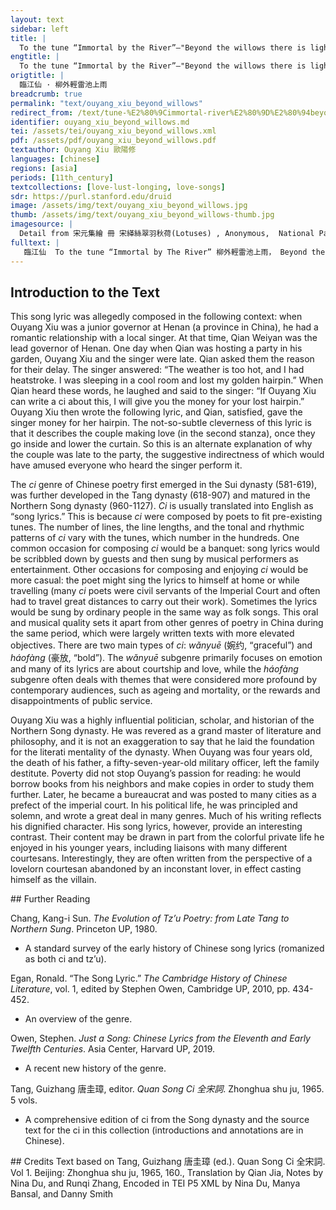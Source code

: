 ```yaml
---
layout: text
sidebar: left
title: |
  To the tune “Immortal by the River”—"Beyond the willows there is light thunder | 臨江仙 · 柳外輕雷池上雨
engtitle: |
  To the tune “Immortal by the River”—"Beyond the willows there is light thunder
origtitle: |
  臨江仙 · 柳外輕雷池上雨
breadcrumb: true
permalink: "text/ouyang_xiu_beyond_willows"
redirect_from: /text/tune-%E2%80%9Cimmortal-river%E2%80%9D%E2%80%94beyond-willows-there-light-thunder
identifier: ouyang_xiu_beyond_willows.md
tei: /assets/tei/ouyang_xiu_beyond_willows.xml
pdf: /assets/pdf/ouyang_xiu_beyond_willows.pdf
textauthor: Ouyang Xiu 歐陽修
languages: [chinese]
regions: [asia]
periods: [11th_century]
textcollections: [love-lust-longing, love-songs]
sdr: https://purl.stanford.edu/druid 
image: /assets/img/text/ouyang_xiu_beyond_willows.jpg
thumb: /assets/img/text/ouyang_xiu_beyond_willows-thumb.jpg
imagesource: |
  Detail from 宋元集繪 冊 宋緙絲翠羽秋荷(Lotuses) , Anonymous,  National Palace Museum, Accession Number: K2A001246N000000001PAA [Public Domain]
fulltext: |
   臨江仙  To the tune “Immortal by The River” 柳外輕雷池上雨， Beyond the willows there is light thunder, over the pond it rains. 雨聲滴碎荷聲。 The tinkle of the rain shatters the sound of lotus leaves. 小樓西角斷虹明。 At the western corner of the building, a rainbow appears. 欄干倚處， Leaning against the railings, 待得月華生。 I wait for the moonlight to emerge. 燕子飛來窺畫棟，  Swallows fly by, peeking from the painted rafter. 玉鈎垂下簾旌。 I let down the curtain from the jade hooks. 凉波不動簟紋平。 The cool waves no longer move, the bamboo mat is still. 水精雙枕， Beside a pair of crystal pillows, 傍有墮釵橫。 a fallen hairpin lies. 
--- 
```

## Introduction to the Text 
<p>This song lyric was allegedly composed in the following context: when Ouyang Xiu was a junior governor at Henan (a province in China), he had a romantic relationship with a local singer. At that time, Qian Weiyan was the lead governor of Henan. One day when Qian was hosting a party in his garden, Ouyang Xiu and the singer were late. Qian asked them the reason for their delay. The singer answered: “The weather is too hot, and I had heatstroke. I was sleeping in a cool room and lost my golden hairpin.” When Qian heard these words, he laughed and said to the singer: “If Ouyang Xiu can write a ci about this, I will give you the money for your lost hairpin.” Ouyang Xiu then wrote the following lyric, and Qian, satisfied, gave the singer money for her hairpin. The not-so-subtle cleverness of this lyric is that it describes the couple making love (in the second stanza), once they go inside and lower the curtain. So this is an alternate explanation of why the couple was late to the party, the suggestive indirectness of which would have amused everyone who heard the singer perform it.</p> <p dir="ltr">The <em>ci</em> genre of Chinese poetry first emerged in the Sui dynasty (581-619), was further developed in the Tang dynasty (618-907) and matured in the Northern Song dynasty (960-1127). <em>Ci</em> is usually translated into English as “song lyrics.” This is because <em>ci</em> were composed by poets to fit pre-existing tunes. The number of lines, the line lengths, and the tonal and rhythmic patterns of <em>ci</em> vary with the tunes, which number in the hundreds. One common occasion for composing <em>ci</em> would be a banquet: song lyrics would be scribbled down by guests and then sung by musical performers as entertainment. Other occasions for composing and enjoying <em>ci</em> would be more casual: the poet might sing the lyrics to himself at home or while travelling (many <em>ci</em> poets were civil servants of the Imperial Court and often had to travel great distances to carry out their work). Sometimes the lyrics would be sung by ordinary people in the same way as folk songs. This oral and musical quality sets it apart from other genres of poetry in China during the same period, which were largely written texts with more elevated objectives. There are two main types of <em>ci</em>: <em>wǎnyuē</em> (婉约, “graceful”) and <em>háofàng</em> (豪放, “bold”). The <em>wǎnyuē</em> subgenre primarily focuses on emotion and many of its lyrics are about courtship and love, while the<em> háofàng</em> subgenre often deals with themes that were considered more profound by contemporary audiences, such as ageing and mortality, or the rewards and disappointments of public service.</p> <p dir="ltr">Ouyang Xiu was a highly influential politician, scholar, and historian of the Northern Song dynasty. He was revered as a grand master of literature and philosophy, and it is not an exaggeration to say that he laid the foundation for the literati mentality of the dynasty. When Ouyang was four years old, the death of his father, a fifty-seven-year-old military officer, left the family destitute. Poverty did not stop Ouyang’s passion for reading: he would borrow books from his neighbors and make copies in order to study them further. Later, he became a bureaucrat and was posted to many cities as a prefect of the imperial court. In his political life, he was principled and solemn, and wrote a great deal in many genres. Much of his writing reflects his dignified character. His song lyrics, however, provide an interesting contrast. Their content may be drawn in part from the colorful private life he enjoyed in his younger years, including liaisons with many different courtesans. Interestingly, they are often written from the perspective of a lovelorn courtesan abandoned by an inconstant lover, in effect casting himself as the villain.</p>
## Further Reading 
<p>Chang, Kang-i Sun. <em>The Evolution of Tz’u Poetry: from Late Tang to Northern Sung</em>. Princeton UP, 1980.</p> <ul> <li>A standard survey of the early history of Chinese song lyrics (romanized as both ci and tz’u).</li> </ul> <p>Egan, Ronald. “The Song Lyric.” <em>The Cambridge History of Chinese Literature</em>, vol. 1, edited by Stephen Owen, Cambridge UP, 2010, pp. 434-452.</p> <ul> <li>An overview of the genre.</li> </ul> <p>Owen, Stephen. <em>Just a Song: Chinese Lyrics from the Eleventh and Early Twelfth Centuries</em>. Asia Center, Harvard UP, 2019.</p> <ul> <li>A recent new history of the genre.</li> </ul> <p>Tang, Guizhang 唐圭璋, editor. <em>Quan Song Ci 全宋詞</em>. Zhonghua shu ju, 1965. 5 vols.</p> <ul> <li>A comprehensive edition of ci from the Song dynasty and the source text for the ci in this collection (introductions and annotations are in Chinese).</li> </ul>
## Credits
Text based on Tang, Guizhang 唐圭璋 (ed.). Quan Song Ci 全宋詞. Vol 1. Beijing: Zhonghua shu ju, 1965, 160., Translation by Qian Jia, Notes by Nina Du,  and Runqi Zhang, Encoded in TEI P5 XML by Nina Du, Manya Bansal,  and Danny Smith
